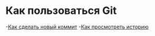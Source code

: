 # Как пользоваться Git
-[Как сделать новый коммит](./commmit_help.md)
-[Как просмотреть историю](./log_help.md)
